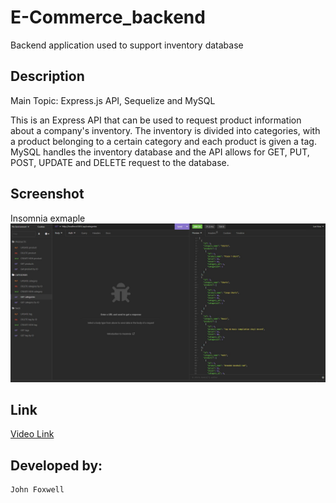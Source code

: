 # E-Commerce_backend
Backend application used to support inventory database

## Description
Main Topic: Express.js API, Sequelize and MySQL

This is an Express API that can be used to request product information about a company's inventory. The inventory is divided into categories, with a product belonging to a certain category and each product is given a tag. MySQL handles the inventory database and the API allows for GET, PUT, POST, UPDATE and DELETE request to the database.


## Screenshot
Insomnia exmaple
![Full page screenshot](./commerce_example.JPG)


## Link
[Video Link](https://drive.google.com/file/d/1F1w2Y9tBTBGz2nn5arFDOL5eN8LJZxi3/view)


## Developed by:
```
John Foxwell
```

